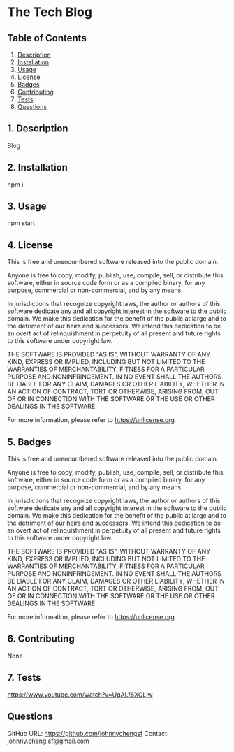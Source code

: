# The Tech Blog

## Table of Contents

1. [ Description ](#description)
2. [ Installation ](#installation)
3. [ Usage ](#usage)
4. [ License ](#license)
5. [ Badges ](#badges)
6. [ Contributing ](#contributing)
7. [ Tests ](#tests)
8. [ Questions ](#questions)

<a name="description"></a>
## 1. Description

Blog

<a name="installation"></a>
## 2. Installation

npm i

<a name="usage"></a>
## 3. Usage

npm start

<a name="license"></a>
## 4. License

This is free and unencumbered software released into the public domain.

Anyone is free to copy, modify, publish, use, compile, sell, or
distribute this software, either in source code form or as a compiled
binary, for any purpose, commercial or non-commercial, and by any
means.

In jurisdictions that recognize copyright laws, the author or authors
of this software dedicate any and all copyright interest in the
software to the public domain. We make this dedication for the benefit
of the public at large and to the detriment of our heirs and
successors. We intend this dedication to be an overt act of
relinquishment in perpetuity of all present and future rights to this
software under copyright law.

THE SOFTWARE IS PROVIDED "AS IS", WITHOUT WARRANTY OF ANY KIND,
EXPRESS OR IMPLIED, INCLUDING BUT NOT LIMITED TO THE WARRANTIES OF
MERCHANTABILITY, FITNESS FOR A PARTICULAR PURPOSE AND NONINFRINGEMENT.
IN NO EVENT SHALL THE AUTHORS BE LIABLE FOR ANY CLAIM, DAMAGES OR
OTHER LIABILITY, WHETHER IN AN ACTION OF CONTRACT, TORT OR OTHERWISE,
ARISING FROM, OUT OF OR IN CONNECTION WITH THE SOFTWARE OR THE USE OR
OTHER DEALINGS IN THE SOFTWARE.

For more information, please refer to <https://unlicense.org>

<a name="badges"></a>
## 5. Badges

This is free and unencumbered software released into the public domain.

Anyone is free to copy, modify, publish, use, compile, sell, or
distribute this software, either in source code form or as a compiled
binary, for any purpose, commercial or non-commercial, and by any
means.

In jurisdictions that recognize copyright laws, the author or authors
of this software dedicate any and all copyright interest in the
software to the public domain. We make this dedication for the benefit
of the public at large and to the detriment of our heirs and
successors. We intend this dedication to be an overt act of
relinquishment in perpetuity of all present and future rights to this
software under copyright law.

THE SOFTWARE IS PROVIDED "AS IS", WITHOUT WARRANTY OF ANY KIND,
EXPRESS OR IMPLIED, INCLUDING BUT NOT LIMITED TO THE WARRANTIES OF
MERCHANTABILITY, FITNESS FOR A PARTICULAR PURPOSE AND NONINFRINGEMENT.
IN NO EVENT SHALL THE AUTHORS BE LIABLE FOR ANY CLAIM, DAMAGES OR
OTHER LIABILITY, WHETHER IN AN ACTION OF CONTRACT, TORT OR OTHERWISE,
ARISING FROM, OUT OF OR IN CONNECTION WITH THE SOFTWARE OR THE USE OR
OTHER DEALINGS IN THE SOFTWARE.

For more information, please refer to <https://unlicense.org>

<a name="contributing"></a>
## 6. Contributing

None

<a name="tests"></a>
## 7. Tests

https://www.youtube.com/watch?v=UgALf6XGLjw

<a name="questions"></a>
## Questions

GitHub URL: https://github.com/johnnychengsf
Contact: johnny.cheng.sf@gmail.com